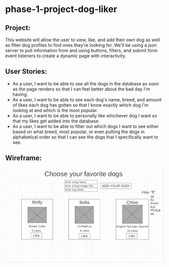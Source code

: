 # phase-1-project-dog-liker

## Project: 
This website will allow the user to view, like, and add their own dog as well as filter dog profiles to find ones they're looking for. We'll be using a json server to pull information from and using buttons, filters, and submit form event listeners to create a dynamic page with interactivity.

## User Stories:
* As a user, I want to be able to see all the dogs in the database as soon as the page renders so that I can feel better about the bad day I'm having.
* As a user, I want to be able to see each dog's name, breed, and amount of likes each dog has gotten so that I know exactly which dog I'm looking at and which is the most popular.
* As a user, I want to be able to personally like whichever dog I want so that my likes get added into the database. 
* As a user, I want to be able to filter out which dogs I want to see either based on what breed, most popular, or even putting the dogs in alphabetical order so that I can see the dogs that I specifically want to see. 

## Wireframe:
![Wireframe for Website](./images/wireframeDogLiker.png)